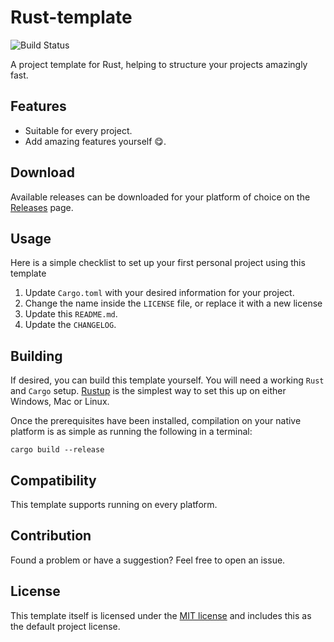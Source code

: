 # Rust-template

![Build Status](https://github.com/bwte/template/workflows/Rust/badge.svg)

A project template for Rust, helping to structure your projects amazingly fast.

## Features

- Suitable for every project.
- Add amazing features yourself 😋.

## Download

Available releases can be downloaded for your platform of choice on the [Releases](https://github.com/bwte/template/releases) page.

## Usage

Here is a simple checklist to set up your first personal project using this template

1. Update `Cargo.toml` with your desired information for your project.
2. Change the name inside the `LICENSE` file, or replace it with a new license
3. Update this `README.md`.
4. Update the `CHANGELOG`.

## Building

If desired, you can build this template yourself. You will need a working `Rust` and `Cargo` setup. [Rustup](https://rustup.rs/) is the simplest way to set this up on either Windows, Mac or Linux.

Once the prerequisites have been installed, compilation on your native platform is as simple as running the following in a terminal:

```
cargo build --release
```

## Compatibility

This template supports running on every platform.

## Contribution

Found a problem or have a suggestion? Feel free to open an issue.

## License

This template itself is licensed under the [MIT license](LICENSE) and includes this as the default project license.
